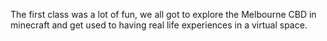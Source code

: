 The first class was a lot of fun, we all got to explore the Melbourne CBD in minecraft and get used to having real life experiences in a virtual space. 
